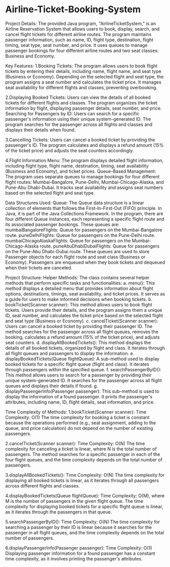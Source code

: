 # Airline-Ticket-Booking-System

Project Details:
The provided Java program, "AirlineTicketSystem," is an Airline Reservation System that allows users to book, display, search, and cancel flight tickets for different airline routes. The program maintains passenger information, such as name, ID, flight type, destination, flight timing, seat type, seat number, and price. It uses queues to manage passenger bookings for four different airline routes and two seat classes: Business and Economy.


Key Features:
1.Booking Tickets:
The program allows users to book flight tickets by entering their details, including name, flight name, and seat type (Business or Economy).
Depending on the selected flight and seat type, the program assigns a seat number and calculates the ticket price.
It manages seat availability for different flights and classes, preventing overbooking.

2.Displaying Booked Tickets:
Users can view the details of all booked tickets for different flights and classes.
The program organizes the ticket information by flight, displaying passenger details, seat number, and price.
Searching for Passengers by ID:
Users can search for a specific passenger's information using their unique system-generated ID.
The program searches for the passenger across all flights and classes and displays their details when found.

3.Cancelling Tickets:
Users can cancel a booked ticket by providing the passenger's ID.
The program calculates and displays a refund amount (15% of the ticket price) and adjusts the seat counters accordingly.

4.Flight Information Menu:
The program displays detailed flight information, including flight type, flight name, destination, timing, seat availability (Business and Economy), and ticket prices.
Queue-Based Management:
The program uses separate queues to manage bookings for four different flight routes: Mumbai-Bangalore, Pune-Delhi, Mumbai-Chicago-Alaska, and Pune-Abu Dhabi-Dubai.
It tracks seat availability and assigns seat numbers based on the selected flight and seat type.



Data Structures Used:
Queue<Passenger>:
The Queue data structure is a linear collection of elements that follows the First-In-First-Out (FIFO) principle. In Java, it is part of the Java Collections Framework.
In the program, there are four different Queue<Passenger> instances, each representing a specific flight route and its associated passenger bookings. These queues are:
mumbaiBangaloreFlights: Queue for passengers on the Mumbai-Bangalore route.
puneDelhiFlights: Queue for passengers on the Pune-Delhi route.
mumbaiChicagoAlaskaFlights: Queue for passengers on the Mumbai-Chicago-Alaska route.
puneAbuDhabiDubaiFlights: Queue for passengers on the Pune-Abu Dhabi-Dubai route.
These queues are used to store Passenger objects for each flight route and seat class (Business or Economy). Passengers are enqueued when they book tickets and dequeued when their tickets are canceled.


Project Structure:
Helper Methods:
The class contains several helper methods that perform specific tasks and functionalities:
a. menu():
This method displays a detailed menu that provides information about flight options, destinations, timings, seat availability, and ticket prices. It serves as a guide for users to make informed decisions when booking tickets.
b. bookTicket(Scanner scanner):
This method allows users to book flight tickets. Users provide their details, and the program assigns them a unique ID, seat number, and calculates the ticket price based on the selected flight and seat type (Business or Economy).
c. cancelTicket(Scanner scanner):
Users can cancel a booked ticket by providing their passenger ID. The method searches for the passenger across all flight queues, removes the booking, calculates a refund amount (15% of the ticket price), and adjusts seat counters.
d. displayAllBookedTickets():
This method displays the details of all booked tickets, organized by flight and class. It iterates through all flight queues and passengers to display the information.
e. displayBookedTickets(Queue<Passenger> flightQueue):
A sub-method used to display booked tickets for a specific flight queue (flight and class). It iterates through passengers within the specified queue.
f. searchPassengerByID():
This method allows users to search for a passenger by providing their unique system-generated ID. It searches for the passenger across all flight queues and displays their details if found.
g. displayPassengerInfo(Passenger passenger):
This sub-method is used to display the information of a found passenger. It prints the passenger's attributes, including name, ID, flight details, seat information, and price.

Time Complexity of Methods:
1.bookTicket(Scanner scanner):
Time Complexity: O(1)
The time complexity for booking a ticket is constant because the operations performed (e.g., seat assignment, adding to the queue, and price calculation) do not depend on the number of existing passengers.

2.cancelTicket(Scanner scanner):
Time Complexity: O(N)
The time complexity for canceling a ticket is linear, where N is the total number of passengers. The method searches for a specific passenger in each of the four flight queues, and the time complexity depends on the total number of passengers.

3.displayAllBookedTickets():
Time Complexity: O(N)
The time complexity for displaying all booked tickets is linear, as it iterates through all passengers across different flights and classes.

4.displayBookedTickets(Queue<Passenger> flightQueue):
Time Complexity: O(M), where M is the number of passengers in the given flight queue.
The time complexity for displaying booked tickets for a specific flight queue is linear, as it iterates through the passengers in that queue.

5.searchPassengerByID():
Time Complexity: O(N)
The time complexity for searching a passenger by their ID is linear because it searches for the passenger in all flight queues, and the time complexity depends on the total number of passengers.

6.displayPassengerInfo(Passenger passenger):
Time Complexity: O(1)
Displaying passenger information for a found passenger has a constant time complexity, as it involves printing the passenger's attributes.


